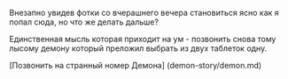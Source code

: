 Внезапно увидев фотки со вчерашнего вечера становиться ясно как я попал сюда, но что же делать дальше?

Единственная мысль которая приходит на ум - позвонить снова тому лысому демону который преложил выбрать из двух таблеток одну.

[Позвонить на странный номер Демона] (demon-story/demon.md)
